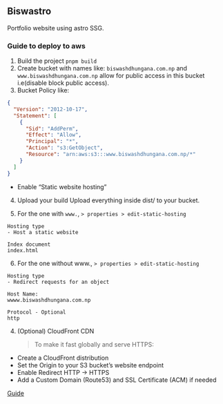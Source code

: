 ## Biswastro

Portfolio website using astro SSG.

### Guide to deploy to aws

1. Build the project `pnpm build`
2. Create bucket with names like: `biswashdhungana.com.np` and `www.biswashdhungana.com.np` allow for public access in this bucket i.e(disable block public access).
3. Bucket Policy like:

```json
{
  "Version": "2012-10-17",
  "Statement": [
    {
      "Sid": "AddPerm",
      "Effect": "Allow",
      "Principal": "*",
      "Action": "s3:GetObject",
      "Resource": "arn:aws:s3:::www.biswashdhungana.com.np/*"
    }
  ]
}
```

- Enable “Static website hosting”

4. Upload your build
   Upload everything inside dist/ to your bucket.

5. For the one with `www.`, `> properties > edit-static-hosting`

```
Hosting type
- Host a static website

Index document
index.html
```

6. For the one without www., `> properties > edit-static-hosting`

```
Hosting type
- Redirect requests for an object

Host Name:
wwww.biswashdhungana.com.np

Protocol - Optional
http
```

4. (Optional) CloudFront CDN
   > To make it fast globally and serve HTTPS:

- Create a CloudFront distribution
- Set the Origin to your S3 bucket’s website endpoint
- Enable Redirect HTTP → HTTPS
- Add a Custom Domain (Route53) and SSL Certificate (ACM) if needed

[Guide](https://www.youtube.com/watch?v=mls8tiiI3uc)
